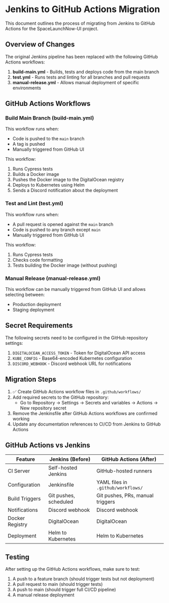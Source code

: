 # Jenkins to GitHub Actions Migration

This document outlines the process of migrating from Jenkins to GitHub Actions for the SpaceLaunchNow-UI project.

## Overview of Changes

The original Jenkins pipeline has been replaced with the following GitHub Actions workflows:

1. **build-main.yml** - Builds, tests and deploys code from the main branch
2. **test.yml** - Runs tests and linting for all branches and pull requests
3. **manual-release.yml** - Allows manual deployment of specific environments

## GitHub Actions Workflows

### Build Main Branch (build-main.yml)

This workflow runs when:
- Code is pushed to the `main` branch
- A tag is pushed
- Manually triggered from GitHub UI

This workflow:
1. Runs Cypress tests
2. Builds a Docker image
3. Pushes the Docker image to the DigitalOcean registry
4. Deploys to Kubernetes using Helm
5. Sends a Discord notification about the deployment

### Test and Lint (test.yml)

This workflow runs when:
- A pull request is opened against the `main` branch
- Code is pushed to any branch except `main`
- Manually triggered from GitHub UI

This workflow:
1. Runs Cypress tests
2. Checks code formatting
3. Tests building the Docker image (without pushing)

### Manual Release (manual-release.yml)

This workflow can be manually triggered from GitHub UI and allows selecting between:
- Production deployment
- Staging deployment

## Secret Requirements

The following secrets need to be configured in the GitHub repository settings:

1. `DIGITALOCEAN_ACCESS_TOKEN` - Token for DigitalOcean API access
2. `KUBE_CONFIG` - Base64-encoded Kubernetes configuration
3. `DISCORD_WEBHOOK` - Discord webhook URL for notifications

## Migration Steps

1. ✅ Create GitHub Actions workflow files in `.github/workflows/`
2. Add required secrets to the GitHub repository:
   - Go to Repository → Settings → Secrets and variables → Actions → New repository secret
3. Remove the Jenkinsfile after GitHub Actions workflows are confirmed working
4. Update any documentation references to CI/CD from Jenkins to GitHub Actions

## GitHub Actions vs Jenkins

| Feature | Jenkins (Before) | GitHub Actions (After) |
|---------|-----------------|------------------------|
| CI Server | Self-hosted Jenkins | GitHub-hosted runners |
| Configuration | Jenkinsfile | YAML files in `.github/workflows/` |
| Build Triggers | Git pushes, scheduled | Git pushes, PRs, manual triggers |
| Notifications | Discord webhook | Discord webhook |
| Docker Registry | DigitalOcean | DigitalOcean |
| Deployment | Helm to Kubernetes | Helm to Kubernetes |

## Testing

After setting up the GitHub Actions workflows, make sure to test:
1. A push to a feature branch (should trigger tests but not deployment)
2. A pull request to main (should trigger tests)
3. A push to main (should trigger full CI/CD pipeline)
4. A manual release deployment
